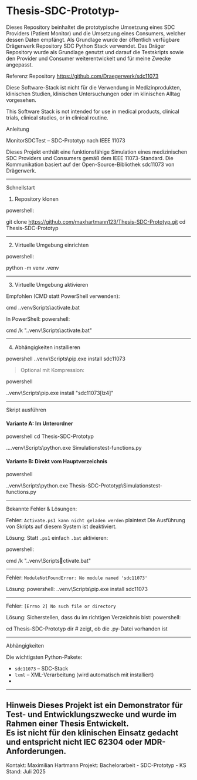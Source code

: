 # Thesis-SDC-Prototyp-

Dieses Repository beinhaltet die prototypische Umsetzung eines SDC Providers (Patient Monitor) und die Umsetzung eines Consumers, welcher dessen Daten empfängt. Als Grundlage wurde der öffentlich verfügbare Drägerwerk Repository SDC Python Stack verwendet.
Das Dräger Repository wurde als Grundlage genutzt und darauf die Testskripts sowie den Provider und Consumer weiterentwickelt und für meine Zwecke angepasst.

Referenz Repository
https://github.com/Draegerwerk/sdc11073

Diese Software-Stack ist nicht für die Verwendung in Medizinprodukten, klinischen Studien, klinischen Untersuchungen oder im klinischen Alltag vorgesehen.

This Software Stack is not intended for use in medical products, clinical trials, clinical studies, or in clinical routine.

Anleitung 

MonitorSDCTest – SDC-Prototyp nach IEEE 11073

Dieses Projekt enthält eine funktionsfähige Simulation eines medizinischen SDC Providers und Consumers gemäß dem IEEE 11073-Standard. Die Kommunikation basiert auf der Open-Source-Bibliothek sdc11073 von Drägerwerk.


---

Schnellstart

1. Repository klonen

powershell:

git clone https://github.com/maxhartmann123/Thesis-SDC-Prototyp.git
cd Thesis-SDC-Prototyp

---

2. Virtuelle Umgebung einrichten

powershell:

python -m venv .venv

---

3. Virtuelle Umgebung aktivieren

Empfohlen (CMD statt PowerShell verwenden):

cmd .\.venvScripts\activate.bat

In PowerShell:
powershell:

cmd /k ".\.venv\Scripts\activate.bat"

---

4. Abhängigkeiten installieren

powershell
.\.venv\Scripts\pip.exe install sdc11073

> Optional mit Kompression:

powershell

.\.venv\Scripts\pip.exe install "sdc11073[lz4]"

---

Skript ausführen

#### Variante A: Im Unterordner
powershell
cd Thesis-SDC-Prototyp

..\.\.venv\Scripts\python.exe Simulationstest-functions.py

#### Variante B: Direkt vom Hauptverzeichnis
powershell

.\.venv\Scripts\python.exe Thesis-SDC-Prototyp\Simulationstest-functions.py

---

Bekannte Fehler & Lösungen:

Fehler: `Activate.ps1 kann nicht geladen werden`
plaintext Die Ausführung von Skripts auf diesem System ist deaktiviert.

Lösung: Statt `.ps1` einfach `.bat` aktivieren:

powershell:

cmd /k ".\.venv\Scriptsctivate.bat"

---

Fehler: `ModuleNotFoundError: No module named 'sdc11073'`

Lösung: 
powershell:
.\.venv\Scripts\pip.exe install sdc11073

---

Fehler: `[Errno 2] No such file or directory`

Lösung: Sicherstellen, dass du im richtigen Verzeichnis bist:
powershell: 

cd Thesis-SDC-Prototyp
dir  # zeigt, ob die .py-Datei vorhanden ist

---
Abhängigkeiten

Die wichtigsten Python-Pakete:

- `sdc11073` – SDC-Stack
- `lxml` – XML-Verarbeitung (wird automatisch mit installiert)
- 
---

Hinweis
Dieses Projekt ist ein Demonstrator für Test- und Entwicklungszwecke und wurde im Rahmen einer Thesis Entwickelt.  
Es ist nicht für den klinischen Einsatz gedacht und entspricht nicht IEC 62304 oder MDR-Anforderungen.
---
Kontakt:
Maximilian Hartmann
Projekt: Bachelorarbeit - SDC-Prototyp - KS
Stand: Juli 2025
